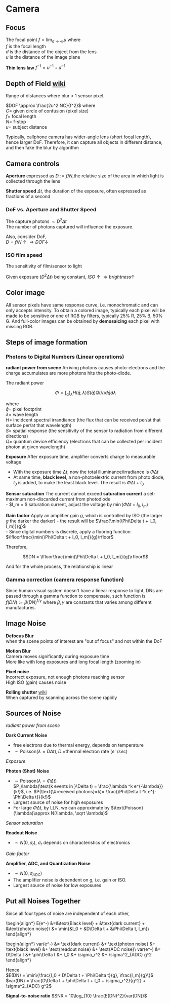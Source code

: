 # Camera

## Focus
The focal point $f = \lim_{d\rightarrow\infty} u$ where  
$f$ is the focal length  
$d$ is the distance of the object from the lens  
$u$ is the distance of the image plane

__Thin lens law__ $f^{-1} = u^{-1} + d^{-1}$

## Depth of Field <a href="https://en.wikipedia.org/wiki/Depth_of_field" target="_blank">wiki</a>
Range of distances where blur < 1 sensor pixel. 

$DOF \approx \frac{2u^2 NC}{f^2}$ where  
$C=$ given circle of confusion (pixel size)  
$f=$ focal length  
$N=$ f-stop  
$u=$ subject distance 

Typically, callphone camera has wider-angle lens (short focal length), hence larger DoF. Therefore, it can capture all objects in different distance, and then fake the blur by algorithm

## Camera controls
__Aperture__ expressed as $D:=f/N$,the relative size of the area in which light is collected through the lens

__Shutter speed__ $\Delta t$, the duration of the exposure, often expressed as fractions of a second


### DoF vs. Aperture and Shutter Speed
The capture photons $\propto D^2 \Delta t$  
The number of photons captured will influence the exposure. 

Also, consider DoF,   
$D = f/N\uparrow \Rightarrow DOF\downarrow$  


### ISO film speed
The sensitivity of film/sensor to light

Given exposure ($D^2\Delta t$) being constant, $ISO\uparrow\Rightarrow brightness\uparrow$

## Color image
All sensor pixels have same response curve, i.e. monochromatic and can only accepts intensity. To obtain a colored image, typically each pixel will be made to be sensitive or one of RGB by filters, typically 25% R, 25% B, 50% G. And full-color images can be obtained by __demosaicing__ each pixel with missing RGB. 

## Steps of  image formation


### Photons to Digital Numbers (Linear operations)

__radiant power from scene__ Arriving photons causes photo-electrons and the charge accumulates are more photons hits the photo-diode.

The radiant power 

$$\Phi = \int_{q} \int_\lambda H(\bar{q}, \lambda) S(\bar{q}) Q(\lambda)d\bar{q} d\lambda$$

where  
$\bar q =$ pixel footprint  
$\lambda =$ wave length     
$H=$ incidcent spectral irrandiance (the flux that can be received per/at that surface per/at that wavelength)    
$S=$ spatial response (the sensitivity of the sensor to radiation from different directions)  
$Q=$ quantum device efficiency (electrons that can be collected per incident photon at given wavelength)


__Exposure__ After exposure time, amplifier converts charge to measurable voltage  

  - With the exposure time $\Delta t$, now the total illuminance/irradiance is $\Phi\Delta t$
  - At same time, __black level__, a non-photoelextric current from photo diode, $I_0$ is added, to make the least black level. The result is $\Phi \Delta t + I_0$ 
 
  
__Sensor saturation__ The current cannot exceed __saturation current__ a set-maximum non-discarded current from photodiode  
    - $I_m = $ saturation current, adjust the voltage by $\min(\Phi\Delta t + I_0, I_m)$  

__Gain factor__ Apply an amplifier gain $g$, which is controlled by ISO (the larger $g$ the darker the darker)
    - the result will be $\frac{\min(\Phi\Delta t + I_0, I_m)}{g}$  
    - Since digital numbers is discrete, apply a flooring function $\lfloor\frac{\min(\Phi\Delta t + I_0, I_m)}{g}\rfloor$  
  
Therefore, 

$$DN = \lfloor\frac{\min(\Phi\Delta t + I_0, I_m)}{g}\rfloor$$

And for the whole process, the relationship is linear

### Gamma correction (camera response function)
Since human visual system doesn't have a linear response to light, DNs are passed through a gamma function to compensate, such function is $f(DN) := \beta(DN)^{1/\gamma}$ where $\beta, \gamma$ are constants that varies among different manufactures. 

## Image Noise

__Defocus Blur__  
when the scene points of interest are "out of focus" and not within the DoF

__Motion Blur__  
Camera moves significantly during exposure time  
More like with long exposures and long focal length (zooming in)

__Pixel noise__  
Incorrect exposure, not enough photons reaching sensor  
High ISO (gain) causes noise

__Rolling shutter__ <a href="https://en.wikipedia.org/wiki/Rolling_shutter">wiki</a>  
When captured by scanning across the scene rapidly

## Sources of Noise

_radiant power from scene_ 

__Dark Current Noise__

 - free electrons due to thermal energy, depends on temperature  
 - $\sim \text{Poisson}(\lambda = D\Delta t), D:=$thermal electron rate $(e^-/sec)$

_Exposure_

__Photon (Shot) Noise__  

- $\sim \text{Poisson}(\lambda = \Phi\Delta t )$  
$P_\lambda(\text{k events in }\Delta t) = \frac{\lambda ^k e^{-\lambda}}{k!}$, i.e. $P(\text{\#received photons}=k)= \frac{\Phi\Delta t ^k e^{-\Phi\Delta t}}{k!}$
- Largest source of noise for high exposures
- For large $\Phi\Delta t$, by LLN, we can approximate by $\text{Poisson}(\lambda)\approx N(\lambda, \sqrt \lambda)$
  
_Sensor saturation_ 

__Readout Noise__

 - $\sim N(0, \sigma_r)$, $\sigma_r$ depends on characteristics of electronics

_Gain factor_ 

__Amplifier, ADC, and Quantization Noise__ 

 - $\sim N(0, \sigma_{ADC})$  
 - The amplifier noise is dependent on $g$, i.e. gain or ISO. 
 - Largest source of noise for low exposures

## Put all Noises Together
Since all four types of noise are independent of each other, 

\begin{align*}
E(e^-) &=&\text{Black level} + &\text{dark current} + &\text{photon noise}\\
&= \min\{&I_0 + &D\Delta t + &\Phi\Delta t, I_m\}\\ 
\end{align*}

\begin{align*}
var(e^-) &= \text{dark current} &+ \text{photon noise} &+ \text{black level} &+ \text{readout noise} &+ \text{ADC noise}\\
var(e^-) &= D\Delta t &+ \phi\Delta t &+ I_0 &+ \sigma_r^2 &+ \sigma^2_{ADC} g^2
\end{align*}

Hence  
$E(DN) = \min\{\frac{I_0 + D\Delta t + \Phi\Delta t}{g}, \frac{I_m}{g}\}$  
$var(DN) = \frac{D\Delta t + \phi\Delta t + I_0 + \sigma_r^2}{g^2} + \sigma^2_{ADC} g^2$

__Signal-to-noise ratio__ $SNR = 10\log_{10} \frac{E(DN)^2}{var(DN)}$

